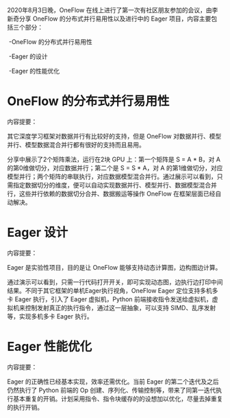 2020年8月3日晚，OneFlow 在线上进行了第一次有社区朋友参加的会议，由李新奇分享 OneFlow 的分布式并行易用性以及进行中的 Eager 项目，内容主要包括三个部分：

​	-OneFlow 的分布式并行易用性

​	-Eager 的设计

​	-Eager 的性能优化

# OneFlow 的分布式并行易用性

内容提要：

其它深度学习框架对数据并行有比较好的支持，但是 OneFlow 对数据并行、模型并行、模型数据混合并行都有很好的支持而且易用。

分享中展示了2个矩阵乘法，运行在2块 GPU 上：第一个矩阵是 S = A * B，对 A的第0维做切分，对应数据并行；第二个是 S = S * A，对 A 的第1维做切分，对应模型并行；两个矩阵的串联执行，对应数据模型混合并行。通过展示可以看到，只需指定数据切分的维度，便可以自动实现数据并行、模型并行、数据模型混合并行，这些并行依赖的数据切分合并、数据搬运等操作 OneFlow 在框架层面已经自动解决。

# Eager 设计

内容提要：

Eager 是实验性项目，目的是让 OneFlow 能够支持动态计算图，边构图边计算。

通过演示可以看到，只需一行代码打开开关，即可实现动态图，边执行边打印中间结果。不同于其它框架的单机Eager执行视角，OneFlow Eager 定位支持多机多卡 Eager 执行，引入了 Eager 虚拟机，Python 前端接收指令发送给虚拟机，虚拟机来控制发射真正的执行指令，通过这一层抽象，可以支持 SIMD、乱序发射等，实现多机多卡 Eager 执行。

# Eager 性能优化

内容提要：

Eager 的正确性已经基本实现，效率还需优化。当前 Eager 的第二个迭代及之后仍然执行了 Python 前端的 Op 创建、序列化、传输控制等，带来了同第一迭代执行基本重复的开销。计划采用指令、指令块缓存的的设想加以优化，尽量去掉重复的执行开销。